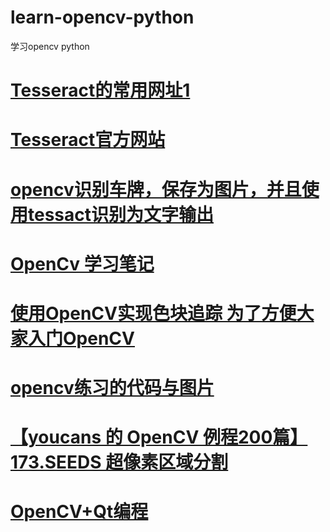 # learn-opencv-python
学习opencv python
# <a href="https://digi.bib.uni-mannheim.de/tesseract/">Tesseract的常用网址1</a>
# <a href="https://github.com/tesseract-ocr/tesseract">Tesseract官方网站</a>
# <a href="https://github.com/AjayAndData/Licence-plate-detection-and-recognition---using-openCV-only">opencv识别车牌，保存为图片，并且使用tessact识别为文字输出</a>
# <a href="https://github.com/rendong3/OpenCV-Notes">OpenCv 学习笔记</a>
# <a href="https://github.com/1zlab/1ZLAB_Color_Block_Finder">使用OpenCV实现色块追踪 为了方便大家入门OpenCV</a>
# <a href="https://github.com/LeBron-Jian/ComputerVisionPractice">opencv练习的代码与图片</a>
# <a href="https://blog.csdn.net/youcans/article/details/124576698">【youcans 的 OpenCV 例程200篇】173.SEEDS 超像素区域分割</a>
# <a href="https://github.com/wuxh123/my_opencv_examples">OpenCV+Qt编程</a>
# <a href=""></a>
# <a href=""></a>
# <a href=""></a>
# <a href=""></a>
# <a href=""></a>
# <a href=""></a>
# <a href=""></a>
# <a href=""></a>
# <a href=""></a>
# <a href=""></a>
# <a href=""></a>
# <a href=""></a>
# <a href=""></a>
# <a href=""></a>
# <a href=""></a>
# <a href=""></a>
